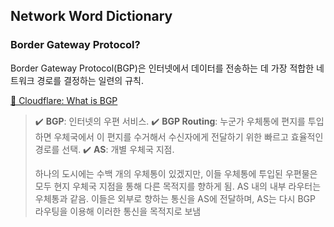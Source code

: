 ## Network Word Dictionary

### Border Gateway Protocol?

Border Gateway Protocol(BGP)은 인터넷에서 데이터를 전송하는 데 가장 적합한 네트워크 경로를 결정하는 일련의 규칙.

[🔗 Cloudflare: What is BGP](https://www.cloudflare.com/learning/security/glossary/what-is-bgp/)

> ✔️ **BGP**: 인터넷의 우편 서비스.
> ✔️ **BGP Routing**: 누군가 우체통에 편지를 투입하면 우체국에서 이 편지를 수거해서 수신자에게 전달하기 위한 빠르고 효율적인 경로를 선택.
> ✔️ **AS**: 개별 우체국 지점.
> 
> 하나의 도시에는 수백 개의 우체통이 있겠지만, 이들 우체통에 투입된 우편물은 모두 현지 우체국 지점을 통해 다른 목적지를 향하게 됨. 
> AS 내의 내부 라우터는 우체통과 같음. 이들은 외부로 향하는 통신을 AS에 전달하며, AS는 다시 BGP 라우팅을 이용해 이러한 통신을 목적지로 보냄